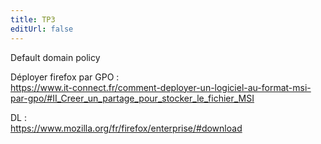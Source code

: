 ```yaml
---
title: TP3
editUrl: false
---
```


Default domain policy

Déployer firefox par GPO :\
<https://www.it-connect.fr/comment-deployer-un-logiciel-au-format-msi-par-gpo/#II_Creer_un_partage_pour_stocker_le_fichier_MSI>

DL :\
<https://www.mozilla.org/fr/firefox/enterprise/#download>
